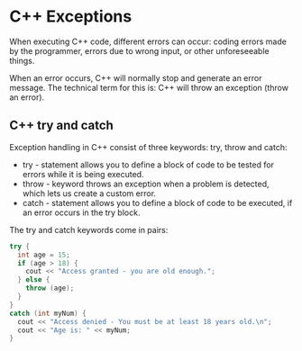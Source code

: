 # C++ Exceptions

When executing C++ code, different errors can occur: coding errors made by the programmer, errors due to wrong input, or other unforeseeable things.

When an error occurs, C++ will normally stop and generate an error message. The technical term for this is: C++ will throw an exception (throw an error).

## C++ try and catch

Exception handling in C++ consist of three keywords: try, throw and catch:

- try   - statement allows you to define a block of code to be tested for errors while it is being executed.
- throw - keyword throws an exception when a problem is detected, which lets us create a custom error.
- catch - statement allows you to define a block of code to be executed, if an error occurs in the try block.

The try and catch keywords come in pairs:

~~~C++
try {
  int age = 15;
  if (age > 18) {
    cout << "Access granted - you are old enough.";
  } else {
    throw (age);
  }
}
catch (int myNum) {
  cout << "Access denied - You must be at least 18 years old.\n";
  cout << "Age is: " << myNum;
}
~~~
